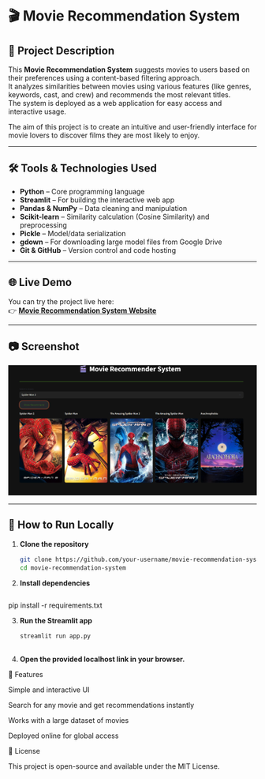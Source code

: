 # 🎬 Movie Recommendation System

## 📖 Project Description
This **Movie Recommendation System** suggests movies to users based on their preferences using a content-based filtering approach.  
It analyzes similarities between movies using various features (like genres, keywords, cast, and crew) and recommends the most relevant titles.  
The system is deployed as a web application for easy access and interactive usage.

The aim of this project is to create an intuitive and user-friendly interface for movie lovers to discover films they are most likely to enjoy.

---

## 🛠 Tools & Technologies Used
- **Python** – Core programming language  
- **Streamlit** – For building the interactive web app  
- **Pandas & NumPy** – Data cleaning and manipulation  
- **Scikit-learn** – Similarity calculation (Cosine Similarity) and preprocessing  
- **Pickle** – Model/data serialization  
- **gdown** – For downloading large model files from Google Drive  
- **Git & GitHub** – Version control and code hosting  

---

## 🌐 Live Demo
You can try the project live here:  
👉 **[Movie Recommendation System Website](https://anand7061-movie-recommendation-system-app-turxkt.streamlit.app/)**


---

## 📷 Screenshot
![Movie Recommendation System Screenshot](https://github.com/anand7061/movie-recommendation-system/blob/main/Screenshot%202025-08-15%20164500.png)  


---

## 🚀 How to Run Locally
1. **Clone the repository**
   ```bash
   git clone https://github.com/your-username/movie-recommendation-system.git
   cd movie-recommendation-system

2. **Install dependencies**
   ```bash
pip install -r requirements.txt


3. **Run the Streamlit app**
   ```bash
   streamlit run app.py



4. **Open the provided localhost link in your browser.**

📌 Features

Simple and interactive UI

Search for any movie and get recommendations instantly

Works with a large dataset of movies

Deployed online for global access

📜 License

This project is open-source and available under the MIT License.





